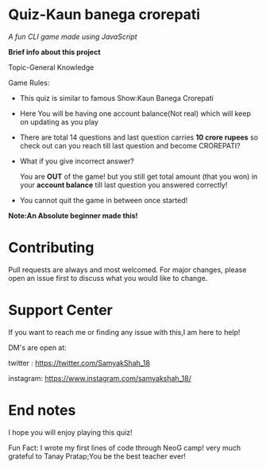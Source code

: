 # Quiz-Kaun banega crorepati

*A fun CLI game made using JavaScript*

**Brief info about this project**

Topic-General Knowledge

Game Rules:

- This quiz is similar to famous Show:Kaun Banega Crorepati

- Here You will be having one account balance(Not real) which will keep on updating as you play

- There are total 14 questions and last question carries **10 crore rupees** so check out can you reach till last question and become CROREPATI?

- What if you give incorrect answer? 

  You are **OUT** of the game! but you still get total amount (that you won) in your **account balance**  till last question you answered correctly!

- You cannot quit the game in between once started!

**Note:An Absolute beginner made this!**

# Contributing

Pull requests are always and most welcomed. For major changes, please open an issue first to discuss what you would like to change.

# Support Center

If you want to reach me or finding any issue with this,I am here to help!

DM's are open at:

twitter : https://twitter.com/SamyakShah_18

instagram: https://www.instagram.com/samyakshah_18/

# End notes

I hope you will enjoy playing this quiz!

Fun Fact: I wrote my first lines of code through NeoG camp!
very much grateful to Tanay Pratap;You be the best teacher ever!
